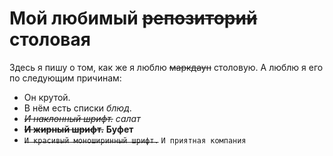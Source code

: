 # Мой любимый ~~репозиторий~~ столовая
Здесь я пишу о том, как же я люблю ~~маркдаун~~ столовую.
А люблю я его по следующим причинам:
 - Он крутой.
 - В нём есть списки *блюд*.
 - ~~*И наклонный шрифт.*~~ *салат*
 - ~~**И жирный шрифт.**~~ **Буфет**
 - ~~`И красивый моноширинный шрифт.`~~ `И приятная компания`
